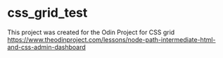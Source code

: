 # css_grid_test

This project was created for the Odin Project for CSS grid https://www.theodinproject.com/lessons/node-path-intermediate-html-and-css-admin-dashboard